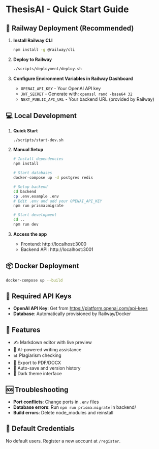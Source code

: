 # ThesisAI - Quick Start Guide

## 🚀 Railway Deployment (Recommended)

1. **Install Railway CLI**
   ```bash
   npm install -g @railway/cli
   ```

2. **Deploy to Railway**
   ```bash
   ./scripts/deployment/deploy.sh
   ```

3. **Configure Environment Variables in Railway Dashboard**
   - `OPENAI_API_KEY` - Your OpenAI API key
   - `JWT_SECRET` - Generate with: `openssl rand -base64 32`
   - `NEXT_PUBLIC_API_URL` - Your backend URL (provided by Railway)

## 💻 Local Development

1. **Quick Start**
   ```bash
   ./scripts/start-dev.sh
   ```

2. **Manual Setup**
   ```bash
   # Install dependencies
   npm install

   # Start databases
   docker-compose up -d postgres redis

   # Setup backend
   cd backend
   cp .env.example .env
   # Edit .env and add your OPENAI_API_KEY
   npm run prisma:migrate

   # Start development
   cd ..
   npm run dev
   ```

3. **Access the app**
   - Frontend: http://localhost:3000
   - Backend API: http://localhost:3001

## 📦 Docker Deployment

```bash
docker-compose up --build
```

## 🔑 Required API Keys

- **OpenAI API Key**: Get from https://platform.openai.com/api-keys
- **Database**: Automatically provisioned by Railway/Docker

## 📱 Features

- ✍️ Markdown editor with live preview
- 🤖 AI-powered writing assistance
- 📊 Plagiarism checking
- 📄 Export to PDF/DOCX
- 💾 Auto-save and version history
- 🎨 Dark theme interface

## 🆘 Troubleshooting

- **Port conflicts**: Change ports in `.env` files
- **Database errors**: Run `npm run prisma:migrate` in backend/
- **Build errors**: Delete node_modules and reinstall

## 📝 Default Credentials

No default users. Register a new account at `/register`.